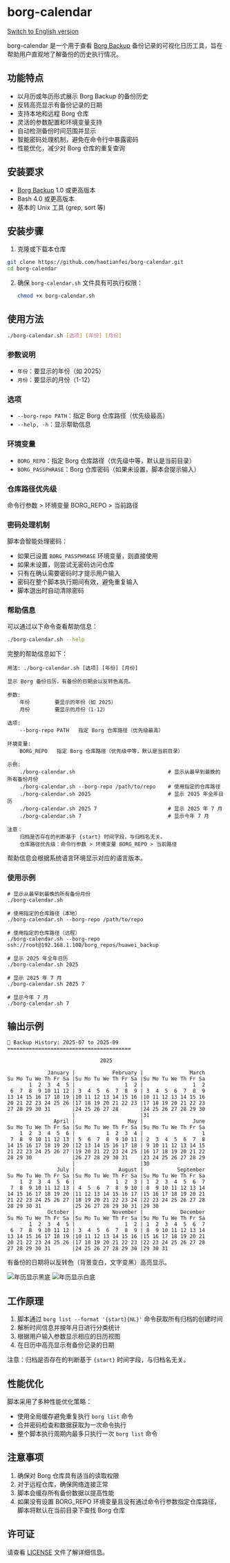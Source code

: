 # borg-calendar

[Switch to English version](README_en.md)

borg-calendar 是一个用于查看 [Borg Backup](https://www.borgbackup.org/) 备份记录的可视化日历工具，旨在帮助用户直观地了解备份的历史执行情况。


## 功能特点

- 以月历或年历形式展示 Borg Backup 的备份历史
- 反转高亮显示有备份记录的日期
- 支持本地和远程 Borg 仓库
- 灵活的参数配置和环境变量支持
- 自动检测备份时间范围并显示
- 智能密码处理机制，避免在命令行中暴露密码
- 性能优化，减少对 Borg 仓库的重复查询

## 安装要求

- [Borg Backup](https://www.borgbackup.org/) 1.0 或更高版本
- Bash 4.0 或更高版本
- 基本的 Unix 工具 (grep, sort 等)

## 安装步骤

1. 克隆或下载本仓库
```bash
git clone https://github.com/haotianfei/borg-calendar.git
cd borg-calendar
```
2. 确保 `borg-calendar.sh` 文件具有可执行权限：
   ```bash
   chmod +x borg-calendar.sh
   ```

## 使用方法

```bash
./borg-calendar.sh [选项] [年份] [月份]
```

### 参数说明

- `年份`：要显示的年份（如 2025）
- `月份`：要显示的月份（1-12）

### 选项

- `--borg-repo PATH`：指定 Borg 仓库路径（优先级最高）
- `--help, -h`：显示帮助信息

### 环境变量

- `BORG_REPO`：指定 Borg 仓库路径（优先级中等，默认是当前目录）
- `BORG_PASSPHRASE`：Borg 仓库密码（如果未设置，脚本会提示输入）

### 仓库路径优先级

命令行参数 > 环境变量 BORG_REPO > 当前路径

### 密码处理机制

脚本会智能处理密码：
- 如果已设置 `BORG_PASSPHRASE` 环境变量，则直接使用
- 如果未设置，则尝试无密码访问仓库
- 只有在确认需要密码时才提示用户输入
- 密码在整个脚本执行期间有效，避免重复输入
- 脚本退出时自动清除密码

### 帮助信息

可以通过以下命令查看帮助信息：

```bash
./borg-calendar.sh --help
```

完整的帮助信息如下：

```
用法: ./borg-calendar.sh [选项] [年份] [月份]

显示 Borg 备份日历，有备份的日期会以反转色高亮。

参数:
    年份        要显示的年份（如 2025）
    月份        要显示的月份（1-12）

选项:
    --borg-repo PATH   指定 Borg 仓库路径（优先级最高）

环境变量:
    BORG_REPO   指定 Borg 仓库路径（优先级中等，默认是当前目录）

示例:
    ./borg-calendar.sh                              # 显示从最早到最晚的所有备份月份
    ./borg-calendar.sh --borg-repo /path/to/repo    # 使用指定的仓库路径
    ./borg-calendar.sh 2025                         # 显示 2025 年全年日历
    ./borg-calendar.sh 2025 7                       # 显示 2025 年 7 月
    ./borg-calendar.sh 7                            # 显示今年 7 月

注意：
    归档是否存在的判断基于 {start} 时间字段，与归档名无关。
    仓库路径优先级：命令行参数 > 环境变量 BORG_REPO > 当前路径
```

帮助信息会根据系统语言环境显示对应的语言版本。

### 使用示例

```
# 显示从最早到最晚的所有备份月份
./borg-calendar.sh

# 使用指定的仓库路径（本地）
./borg-calendar.sh --borg-repo /path/to/repo

# 使用指定的仓库路径（远程）
./borg-calendar.sh --borg-repo ssh://root@192.168.1.100/borg_repos/huawei_backup

# 显示 2025 年全年日历
./borg-calendar.sh 2025

# 显示 2025 年 7 月
./borg-calendar.sh 2025 7

# 显示今年 7 月
./borg-calendar.sh 7
```

## 输出示例

```
📅 Backup History: 2025-07 to 2025-09
========================================

                              2025

             January |            February |               March 
Su Mo Tu We Th Fr Sa |Su Mo Tu We Th Fr Sa |Su Mo Tu We Th Fr Sa
       1  2  3  4  5 |                1  2 |                1  2 
 6  7  8  9 10 11 12 | 3  4  5  6  7  8  9 | 3  4  5  6  7  8  9 
13 14 15 16 17 18 19 |10 11 12 13 14 15 16 |10 11 12 13 14 15 16 
20 21 22 23 24 25 26 |17 18 19 20 21 22 23 |17 18 19 20 21 22 23 
27 28 29 30 31       |24 25 26 27 28       |24 25 26 27 28 29 30 
                     |                     |31                   
               April |                 May |                June 
Su Mo Tu We Th Fr Sa |Su Mo Tu We Th Fr Sa |Su Mo Tu We Th Fr Sa
    1  2  3  4  5  6 |          1  2  3  4 |                   1 
 7  8  9 10 11 12 13 | 5  6  7  8  9 10 11 | 2  3  4  5  6  7  8 
14 15 16 17 18 19 20 |12 13 14 15 16 17 18 | 9 10 11 12 13 14 15 
21 22 23 24 25 26 27 |19 20 21 22 23 24 25 |16 17 18 19 20 21 22 
28 29 30             |26 27 28 29 30 31    |23 24 25 26 27 28 29 
                     |                     |30                   
                July |              August |           September 
Su Mo Tu We Th Fr Sa |Su Mo Tu We Th Fr Sa |Su Mo Tu We Th Fr Sa
    1  2  3  4  5  6 |             1  2  3 | 1  2  3  4  5  6  7 
 7  8  9 10 11 12 13 | 4  5  6  7  8  9 10 | 8  9 10 11 12 13 14 
14 15 16 17 18 19 20 |11 12 13 14 15 16 17 |15 16 17 18 19 20 21 
21 22 23 24 25 26 27 |18 19 20 21 22 23 24 |22 23 24 25 26 27 28 
28 29 30 31          |25 26 27 28 29 30 31 |29 30                
             October |            November |            December 
Su Mo Tu We Th Fr Sa |Su Mo Tu We Th Fr Sa |Su Mo Tu We Th Fr Sa
       1  2  3  4  5 |                1  2 | 1  2  3  4  5  6  7 
 6  7  8  9 10 11 12 | 3  4  5  6  7  8  9 | 8  9 10 11 12 13 14 
13 14 15 16 17 18 19 |10 11 12 13 14 15 16 |15 16 17 18 19 20 21 
20 21 22 23 24 25 26 |17 18 19 20 21 22 23 |22 23 24 25 26 27 28 
27 28 29 30 31       |24 25 26 27 28 29 30 |29 30 31
```

有备份的日期将以反转色（背景变白，文字变黑）高亮显示。

![年历显示黑底](images/year-view-black.png)
![年历显示白底](images/year-view-white.png)

## 工作原理

1. 脚本通过 `borg list --format '{start}{NL}'` 命令获取所有归档的创建时间
2. 解析时间信息并按年月日进行分类统计
3. 根据用户输入参数显示相应的日历视图
4. 在日历中高亮显示有备份记录的日期

注意：归档是否存在的判断基于 `{start}` 时间字段，与归档名无关。

## 性能优化

脚本采用了多种性能优化策略：
- 使用全局缓存避免重复执行 `borg list` 命令
- 合并密码检查和数据获取为一次命令执行
- 整个脚本执行周期内最多只执行一次 `borg list` 命令

## 注意事项

1. 确保对 Borg 仓库具有适当的读取权限
2. 对于远程仓库，确保网络连接正常
3. 脚本会缓存所有备份数据以提高性能
4. 如果没有设置 BORG_REPO 环境变量且没有通过命令行参数指定仓库路径，脚本将默认在当前目录下查找 Borg 仓库

## 许可证

请查看 [LICENSE](LICENSE) 文件了解详细信息。